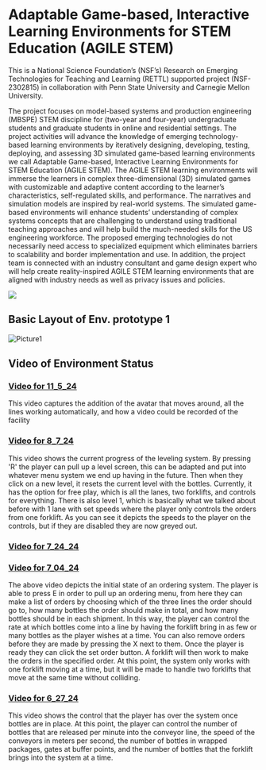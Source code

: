# Adaptable Game-based, Interactive Learning Environments for STEM Education (AGILE STEM) 

This is a National Science Foundation’s (NSF’s) Research on Emerging Technologies for Teaching and Learning (RETTL)  supported project (NSF-2302815) in collaboration with Penn State University and Carnegie Mellon University.

The project focuses on model-based systems and production engineering (MBSPE) STEM discipline for (two-year and four-year) undergraduate students and graduate students in online and residential settings. The project activities will advance the knowledge of emerging technology-based learning environments by iteratively designing, developing, testing, deploying, and assessing 3D simulated game-based learning environments we call Adaptable Game-based, Interactive Learning Environments for STEM Education (AGILE STEM). The AGILE STEM learning environments will immerse the learners in complex three-dimensional (3D) simulated games with customizable and adaptive content according to the learner’s characteristics, self-regulated skills, and performance. The narratives and simulation models are inspired by real-world systems. The simulated game-based environments will enhance students’ understanding of complex systems concepts that are challenging to understand using traditional teaching approaches and will help build the much-needed skills for the US engineering workforce. The proposed emerging technologies do not necessarily need access to specialized equipment which eliminates barriers to scalability and border implementation and use. In addition, the project team is connected with an industry consultant and game design expert who will help create reality-inspired AGILE STEM learning environments that are aligned with industry needs as well as privacy issues and policies.


![](https://sites.lafayette.edu/lopezbec/files/2023/09/AGILE-STEM.png)


## Basic Layout of Env. prototype 1

![Picture1](https://github.com/psu-edu/agile_stem_basic_game/assets/54818552/4730a87f-7b9f-46ae-bc83-d2e8c23b5ab7)


## Video of Environment Status
### [Video for 11_5_24](https://youtu.be/EdjRQWPmuqE) 
This video captures the addition of the avatar that moves around, all the lines working automatically, and how a video could be recorded of the facility


### [Video for 8_7_24]( https://youtu.be/_0_LhOKbQTw) 
This video shows the current progress of the leveling system. By pressing 'R' the player can pull up a level screen, this can be adapted and put into whatever menu system we end up having in the future. Then when they click on a new level, it resets the current level with the bottles. Currently, it has the option for free play, which is all the lanes, two forklifts, and controls for everything. There is also level 1, which is basically what we talked about before with 1 lane with set speeds where the player only controls the orders from one forklift. As you can see it depicts the speeds to the player on the controls, but if they are disabled they are now greyed out. 

### [Video for 7_24_24](https://youtu.be/pv_mB-RKAjI)

### [Video for 7_04_24](https://www.youtube.com/watch?v=IoUlHEkjuGc&feature=youtu.be)

The above video depicts the initial state of an ordering system. The player is able to press E in order to pull up an ordering menu, from here they can make a list of orders by choosing which of the three lines the order should go to, how many bottles the order should make in total, and how many bottles should be in each shipment. In this way, the player can control the rate at which bottles come into a line by having the forklift bring in as few or many bottles as the player wishes at a time. You can also remove orders before they are made by pressing the X next to them. Once the player is ready they can click the set order button. A forklift will then work to make the orders in the specified order. At this point, the system only works with one forklift moving at a time, but it will be made to handle two forklifts that move at the same time without colliding.

### [Video for 6_27_24](https://youtu.be/W1szCSUhD0Q)

This video shows the control that the player has over the system once bottles are in place. At this point, the player can control the number of bottles that are released per minute into the conveyor line, the speed of the conveyors in meters per second, the number of bottles in wrapped packages, gates at buffer points, and the number of bottles that the forklift brings into the system at a time.
